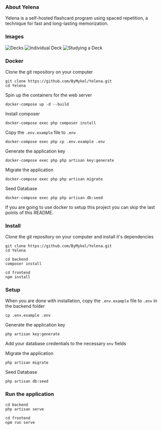 ### About Yelena

Yelena is a self-hosted flashcard program using spaced repetition, a technique for fast and long-lasting memorization.

### Images

![Decks](https://i.imgur.com/1bcMami.jpg)
![Individual Deck](https://i.imgur.com/ZUvcIqg.jpg)
![Studying a Deck](https://i.imgur.com/BbK14HL.jpg)

### Docker

Clone the git repository on your computer

```
git clone https://github.com/ByMykel/Yelena.git
cd Yelena
```

Spin up the containers for the web server

```
docker-compose up -d --build
```

Install composer

```
docker-compose exec php composer install
```

Copy the `.env.example` file to `.env`

```
docker-compose exec php cp .env.example .env
```

Generate the application key

```
docker-compose exec php php artisan key:generate
```

Migrate the application

```
docker-compose exec php php artisan migrate
```

Seed Database

```
docker-compose exec php php artisan db:seed
```

If you are going to use docker to setup this project you can skip the last points of this README.

### Install

Clone the git repository on your computer and install it's dependencies

```
git clone https://github.com/ByMykel/Yelena.git
cd Yelena
```

```
cd backend
composer install
```

```
cd frontend
npm install
```

### Setup

When you are done with installation, copy the `.env.example` file to `.env` in the backend folder

```
cp .env.example .env
```

Generate the application key

```
php artisan key:generate
```

Add your database credentials to the necessary `env` fields

Migrate the application

```
php artisan migrate
```

Seed Database

```
php artisan db:seed
```

### Run the application

```
cd backend
php artisan serve
```

```
cd frontend
npm run serve
```